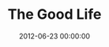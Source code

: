 ---
layout: series
series: "The Good Life"
permalink: "/the-good-life/"
title: "The Good Life"
date: 2012-06-23 00:00:00
endDate: 2012-08-12 00:00:00
description: "Jesus wants us to live the good life. And the good life doesn't have to be something we hope to achieve somedaywe can enjoy it right here, right now. Join us this summer as we learn how following Jesus brings us the good life."
src: "http://s3.amazonaws.com/crossroads-media/images/GoodLife_90x90.jpg"
---